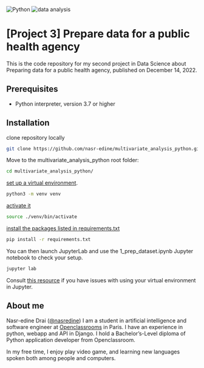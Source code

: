 ![Python](https://badgen.net/pypi/python/black) ![data analysis](https://badgen.net/badge/subject/data_analysis/blue) 

# [Project 3] Prepare data for a public health agency

This is the code repository for my second project in Data Science about Preparing data for a public health agency, published on December 14, 2022.

## Prerequisites

- Python interpreter, version 3.7 or higher

## Installation

clone repository locally

```bash
git clone https://github.com/nasr-edine/multivariate_analysis_python.git
```

Move to the multivariate_analysis_python root folder:

```bash
cd multivariate_analysis_python/
```

[set up a virtual environment](https://packaging.python.org/guides/installing-using-pip-and-virtual-environments/#creating-a-virtual-environment).

```bash
python3 -m venv venv
```

[activate it](https://packaging.python.org/guides/installing-using-pip-and-virtual-environments/#activating-a-virtual-environment)

```bash
source ./venv/bin/activate
```

[install the packages listed in requirements.txt](https://packaging.python.org/guides/installing-using-pip-and-virtual-environments/#using-requirements-files)

```bash
pip install -r requirements.txt
```

You can then launch JupyterLab and use the 1_prep_dataset.ipynb Jupyter notebook to check your setup.

```bash
jupyter lab
```

Consult [this resource](https://www.zainrizvi.io/blog/jupyter-notebooks-best-practices-use-virtual-environments/) if you have issues with using your virtual environment in Jupyter.

## About me

Nasr-edine Drai ([@nasredine](https://github.com/nasr-edine)) I am a student in artificial intelligence and software engineer at [Openclassrooms](https://openclassrooms.com/fr/) in Paris. I have an experience in python, webapp and API in Django. I hold a Bachelor’s-Level diploma of Python application developer from Openclassroom.

In my free time, I enjoy play video game, and learning new languages spoken both among people and computers.
